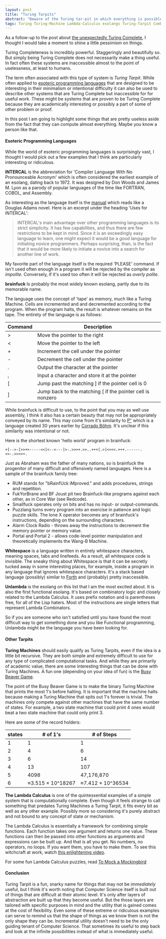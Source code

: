 ```yaml
---
layout: post
title: "Turing Tarpits"
abstract: "Beware of the Turing tar-pit in which everything is possible but nothing of interest is easy.      -Alan Perlis in Epigrams on Programming"
tags: Turing Turing-Machine Lambda-Calculus esolangs Turing-Tarpit Combinatory-Logic
---
```

As a follow-up to the post about [the unexpectedly Turing Complete](/2018/11/30/accidentally-turing-complete.html), I thought I would take a moment to shine a little pessimism on things.

Turing Completeness is incredibly powerful. Staggeringly and beautifully so. But simply being Turing Complete does not necessarily make a thing useful. In fact often these systems are inaccessible almost to the point of uselessness, at least to humans.

The term often associated with this type of system is *Turing Tarpit*. While often applied to [esoteric programming languages](https://en.wikipedia.org/wiki/Esoteric_programming_language) that are designed to be interesting in their minimalism or intentional difficulty it can also be used to describe other systems that are Turing Complete but inaccessible for for useful work. These might be systems that are proven to be Turing Complete because they are academically interesting or possibly a part of some of other problem or proof.

In this post I am going to highlight some things that are pretty useless aside from the fact that they can compute almost everything. Maybe you know a person like that.

#### Esoteric Programming Languages
While the world of esoteric programming languages is surprisingly vast, I thought I would pick out a few examples that I think are particularly interesting or ridiculous.

**INTERCAL** is the abbreviation for 'Compiler Language With No Pronounceable Acronym' which is often considered the earliest example of an esolang, dating back to 1972. It was designed by Don Woods and James M. Lyon as a parody of popular languages of the time like FORTRAN, COBOL, and Assembly.

As interesting as the language itself is the [manual](https://www.muppetlabs.com/~breadbox/intercal-man/s01.html) which reads like a Douglas Adams novel. Here is an excerpt under the heading 'Uses for INTERCAL':

>INTERCAL's main advantage over other programming languages is its strict simplicity. It has few capabilities, and thus there are few restrictions to be kept in mind. Since it is an exceedingly easy language to learn, one might expect it would be a good language for initiating novice programmers. Perhaps surprising, than, is the fact that it would be more likely to initiate a novice into a search for another line of work. 

My favorite part of the language itself is the required 'PLEASE' command. If isn't used often enough in a program it will be rejected by the compiler as *impolite*. Conversely, if it's used too often it will be rejected as *overly polite*.

**brainfuck** Is probably the most widely known esolang, partly due to its memorable name.

The language uses the concept of 'tape' as memory, much like a Turing Machine. Cells are incremented and and decremented according to the program. When the program halts, the result is whatever remains on the tape. The entirety of the language is as follows:

| Command | Description |
|---------|-------------|
|>|Move the pointer to the right|
|<|Move the pointer to the left|
|+|Increment the cell under the pointer|
|-|Decrement the cell under the pointer|
|.|Output the character at the pointer|
|,|Input a character and store it at the pointer|
|[|Jump past the matching ] if the pointer cell is 0|
|]|Jump back to the matching [ if the pointer cell is nonzero|

While brainfuck is difficult to use, to the point that you may as well use assembly, I think it also has a certain beauty that may not be appropriately conveyed by its name. This may come from it's similarity to [P′′](https://en.wikipedia.org/wiki/P%E2%80%B2%E2%80%B2) which is a language created 30 years earlier by [Corrado Böhm](https://en.wikipedia.org/wiki/Corrado_B%C3%B6hm). It's unclear if this similarity was intentional or not.

Here is the shortest known 'hello world' program in brainfuck:

`+[-->-[>>+>-----<<]<--<---]>-.>>>+.>>..+++[.>]<<<<.+++.------.<<-.>>>>+.`

Just as Abraham was the father of many nations, so is brainfuck the progenitor of many difficult and offensively named languages. Here is a sample of the brainfuck family tree:

* RUM stands for "bRainfUck iMproved." and adds procedures, strings and repetition.
* FukYorBrane and BF Joust pit two Brainfuck-like programs against each other, as in Core War (see Redcode).
* Smallfuck operates only on bits and has no input- or output-commands.
* Puzzlang turns every program into an exercise in patience and logic puzzle skills. The lone X operator becomes any of brainfuck's instructions, depending on the surrounding characters.
* Alarm Clock Radio - throws away the instructions to decrement the memory pointer or memory value.
* Portal and Portal 2 - allows code-level pointer manipulation and theoretically implements the Wang-B Machine.

**Whitespace** is a language written in entirely whitespace characters, meaning spaces, tabs and linefeeds. As a result, all whitespace code is invisible. The sneaky thing about Whitespace is that it can be secretly tucked away in some interesting places, for example, inside a program in any language that ignores whitespace characters. It's a stack based language (possibly) similar to [Forth](https://en.wikipedia.org/wiki/Forth_(programming_language)) and (probably) pretty inaccessible.

**Unlambda** is the esolang on this list that I am the most excited about. It is also the first functional esolang. It's based on combinatory logic and closely related to the Lambda Calculus. It uses prefix notation and is parentheses free, for all of the Lisp haters. Most of the instructions are single letters that represent Lambda Combinators.

So if you are someone who isn't satisfied until you have found the most difficult way to get something done and you like Functional programming, Unlambda might be the language you have been looking for. 

#### Other Tarpits

**Turing Machines** should easily qualify as Turing Tarpits, even if the idea is a little bit recursive. They are both simple and extremely difficult to use for any type of complicated computational tasks. And while they are primarily of academic value, there are some interesting things that can be done with Turing Machines. A fun one (depending on your idea of fun) is the [Busy Beaver Game](https://en.wikipedia.org/wiki/Busy_beaver).

The point of the Busy Beaver Game is to make the binary Turing Machine that prints the most 1's before halting. It is important that the machine halts because making a Turing Machine that spits out 1's forever is trivial. The machines only compete against other machines that have the same number of states. For example, a two state machine that could print 4 ones would beat a two state machine that could only print 3.

Here are some of the record holders:

| states | # of 1's | # of Steps |
|--------|----------|------------|
| 1 | 1 | 1 |
| 2 | 4 | 6 |
| 3 | 6 | 14 |
| 4 | 13 | 107 |
| 5 | 4098 | 47,176,870 |
| 6 | ≈3.515 × 10^18267 | ≈7.412 × 10^36534 |

**The Lambda Calculus** is one of the quintessential examples of a simple system that is computationally complete. Even though it feels strange to call something that predates Turing Machines a Turing Tarpit, it fits every bit as well as any other example. Possibly more so considering it's purely abstract and not bound to any concept of state or mechanism.

The Lambda Calculus is essentially a framework for combining simple functions. Each function takes one argument and returns one value. These functions can then be passed into other functions as arguments and expressions can be built up. And that is all you get. No numbers, no operators, no loops. If you want them, you have to make them. To see this witchcraft at work, watch [this enlightening video](https://www.youtube.com/watch?v=3VQ382QG-y4).

For some fun Lambda Calculus puzzles, read [To Mock a Mockingbird](http://www.enthusiasticallyconfused.com/Mathematics/Riddles%20%26%20Puzzles/Raymond%20Smullyan/To%20Mock%20a%20Mocking%20Bird%20-%20Smullyan.pdf)

#### Conclusion

Turing Tarpit is a fun, snarky name for things that may not be *immediately* useful, but I think it's worth noting that Computer Science itself is built out of things that are difficult at their atomic level. It's only after layers of abstraction are built up that they become useful. But the those layers are tailored with specific purposes in mind and the utility that is gained comes at the cost of flexibility. Even some of these extreme or ridiculous examples can serve to remind us that the shape of things as we know them is not the only shape they can be. Incremental utility doesn't need to be the only guiding tenant of Computer Science. That sometimes its useful to step back and look at the infinite possibilities instead of what is immediately useful. 